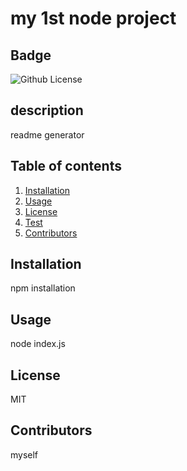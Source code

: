 # my 1st node project
 ## Badge
 ![Github License](https://img.shields.io/badge/License/MIT-blue)

## description 
readme generator

## Table of contents
1. [Installation](#installation)
2. [Usage](#usage)
3. [License](#license)
4. [Test](#test)
5. [Contributors](#contributors)

## Installation
npm installation

## Usage
node index.js


## License
MIT


## Contributors
myself

